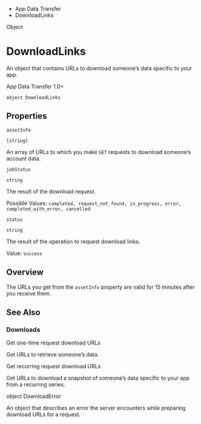 

- App Data Transfer
-  DownloadLinks 

Object

# DownloadLinks

An object that contains URLs to download someone’s data specific to your app.

App Data Transfer 1.0+

``` source
object DownloadLinks
```

## Properties

`assetInfo`

`[string]`

An array of URLs to which you make `GET` requests to download someone’s account data.

`jobStatus`

`string`

The result of the download request.

Possible Values: `completed, request_not_found, in_progress, error, completed_with_error, cancelled`

`status`

`string`

The result of the operation to request download links.

Value: `success`

## Overview

The URLs you get from the `assetInfo` property are valid for 15 minutes after you receive them.

## See Also

### Downloads

Get one-time request download URLs

Get URLs to retrieve someone’s data.

Get recurring request download URLs

Get URLs to download a snapshot of someone’s data specific to your app from a recurring series.

object DownloadError

An object that describes an error the server encounters while preparing download URLs for a request.

